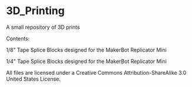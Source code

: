 # 3D_Printing
A small repository of 3D prints

Contents:

1/8" Tape Splice Blocks designed for the MakerBot Replicator Mini 

1/4" Tape Splice Blocks designed for the MakerBot Replicator Mini 

All files are licensed under a Creative Commons Attribution-ShareAlike 3.0 United States License.
